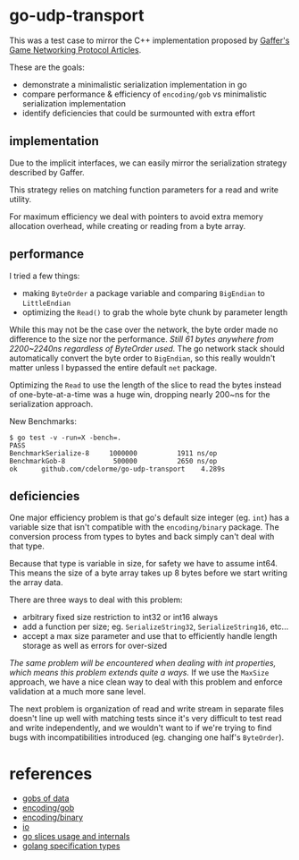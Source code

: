 
# go-udp-transport

This was a test case to mirror the C++ implementation proposed by [Gaffer's Game Networking Protocol Articles](http://gafferongames.com/2016/05/10/building-a-game-network-protocol/).

These are the goals:

- demonstrate a minimalistic serialization implementation in go
- compare performance & efficiency of `encoding/gob` vs minimalistic serialization implementation
- identify deficiencies that could be surmounted with extra effort


## implementation

Due to the implicit interfaces, we can easily mirror the serialization strategy described by Gaffer.

This strategy relies on matching function parameters for a read and write utility.

For maximum efficiency we deal with pointers to avoid extra memory allocation overhead, while creating or reading from a byte array.


## performance

I tried a few things:

- making `ByteOrder` a package variable and comparing `BigEndian` to `LittleEndian`
- optimizing the `Read()` to grab the whole byte chunk by parameter length

While this may not be the case over the network, the byte order made no difference to the size nor the performance.  _Still 61 bytes anywhere from 2200~2240ns regardless of ByteOrder used._  The go network stack should automatically convert the byte order to `BigEndian`, so this really wouldn't matter unless I bypassed the entire default `net` package.

Optimizing the `Read` to use the length of the slice to read the bytes instead of one-byte-at-a-time was a huge win, dropping nearly 200~ns for the serialization approach.

New Benchmarks:

	$ go test -v -run=X -bench=.
	PASS
	BenchmarkSerialize-8	 1000000	      1911 ns/op
	BenchmarkGob-8      	  500000	      2650 ns/op
	ok  	github.com/cdelorme/go-udp-transport	4.289s


## deficiencies

One major efficiency problem is that go's default size integer (eg. `int`) has a variable size that isn't compatible with the `encoding/binary` package.  The conversion process from types to bytes and back simply can't deal with that type.

Because that type is variable in size, for safety we have to assume int64.  This means the size of a byte array takes up 8 bytes before we start writing the array data.

There are three ways to deal with this problem:

- arbitrary fixed size restriction to int32 or int16 always
- add a function per size; eg. `SerializeString32`, `SerializeString16`, etc...
- accept a max size parameter and use that to efficiently handle length storage as well as errors for over-sized

_The same problem will be encountered when dealing with int properties, which means this problem extends quite a ways._  If we use the `MaxSize` approach, we have a nice clean way to deal with this problem and enforce validation at a much more sane level.

The next problem is organization of read and write stream in separate files doesn't line up well with matching tests since it's very difficult to test read and write independently, and we wouldn't want to if we're trying to find bugs with incompatibilities introduced (eg. changing one half's `ByteOrder`).


# references

- [gobs of data](https://blog.golang.org/gobs-of-data)
- [encoding/gob](https://golang.org/pkg/encoding/gob/)
- [encoding/binary](https://golang.org/pkg/encoding/binary/)
- [io](https://golang.org/pkg/io/)
- [go slices usage and internals](https://blog.golang.org/go-slices-usage-and-internals)
- [golang specification types](https://golang.org/ref/spec#Types)
